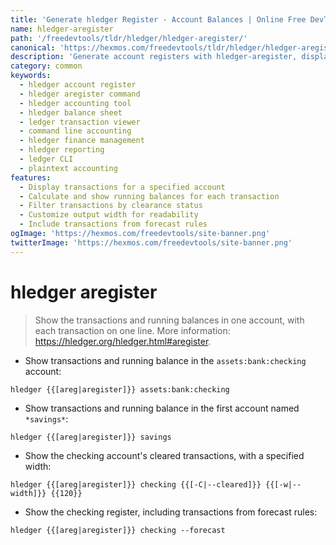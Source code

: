 ```yaml
---
title: 'Generate hledger Register - Account Balances | Online Free DevTools by Hexmos'
name: hledger-aregister
path: '/freedevtools/tldr/hledger/hledger-aregister/'
canonical: 'https://hexmos.com/freedevtools/tldr/hledger/hledger-aregister/'
description: 'Generate account registers with hledger-aregister, display transactions and balances per account. Control your ledger entries efficiently. Free online tool, no registration required.'
category: common
keywords:
  - hledger account register
  - hledger aregister command
  - hledger accounting tool
  - hledger balance sheet
  - ledger transaction viewer
  - command line accounting
  - hledger finance management
  - hledger reporting
  - ledger CLI
  - plaintext accounting
features:
  - Display transactions for a specified account
  - Calculate and show running balances for each transaction
  - Filter transactions by clearance status
  - Customize output width for readability
  - Include transactions from forecast rules
ogImage: 'https://hexmos.com/freedevtools/site-banner.png'
twitterImage: 'https://hexmos.com/freedevtools/site-banner.png'
---
```


# hledger aregister

> Show the transactions and running balances in one account, with each transaction on one line.
> More information: <https://hledger.org/hledger.html#aregister>.

- Show transactions and running balance in the `assets:bank:checking` account:

`hledger {{[areg|aregister]}} assets:bank:checking`

- Show transactions and running balance in the first account named `*savings*`:

`hledger {{[areg|aregister]}} savings`

- Show the checking account's cleared transactions, with a specified width:

`hledger {{[areg|aregister]}} checking {{[-C|--cleared]}} {{[-w|--width]}} {{120}}`

- Show the checking register, including transactions from forecast rules:

`hledger {{[areg|aregister]}} checking --forecast`
